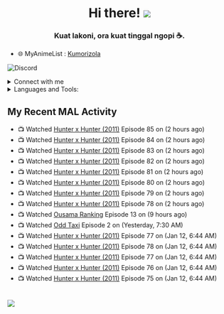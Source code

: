 <h1 align="center">Hi there! <img src="https://media.giphy.com/media/hvRJCLFzcasrR4ia7z/giphy.gif" width="25px"> </h1>
<h3 align="center">Kuat lakoni, ora kuat tinggal ngopi ☕.</h3>

- 🌐 MyAnimeList : [Kumorizola](https://myanimelist.net/animelist/Kumorizola)

![Discord](https://discord.c99.nl/widget/theme-3/761213268009943051.png)
<details>
      <summary>Connect with me</summary>
    <p align="left">
        <a href="https://www.facebook.com/kumori.hartley.1" target="blank"><img align="center"
                src="https://raw.githubusercontent.com/rahuldkjain/github-profile-readme-generator/master/src/images/icons/Social/facebook.svg"
                alt="kumori hartley" height="30" width="40" /></a>
        <a href="https://www.instagram.com/kumorizola/" target="blank"><img align="center"
                src="https://raw.githubusercontent.com/rahuldkjain/github-profile-readme-generator/master/src/images/icons/Social/instagram.svg"
                alt="kumorizola" height="30" width="40" /></a>
        <a href="https://discord.com" target="blank"><img align="center"
                src="https://raw.githubusercontent.com/rahuldkjain/github-profile-readme-generator/master/src/images/icons/Social/discord.svg"
                alt="Kumori#5882" height="30" width="40" /></a>
    </p>
</details>

<details>
    <summary align="left">Languages and Tools:</summary>
<p align="left">
      <a href="https://www.w3schools.com/css/" target="_blank">
        <img src="https://raw.githubusercontent.com/devicons/devicon/master/icons/css3/css3-original-wordmark.svg"
            alt="css3" width="40" height="40" /> </a> <a href="https://www.w3.org/html/" target="_blank"> <img
            src="https://raw.githubusercontent.com/devicons/devicon/master/icons/html5/html5-original-wordmark.svg"
            alt="html5" width="40" height="40" /> </a> <a href="https://www.java.com" target="_blank"> <img
            src="https://raw.githubusercontent.com/devicons/devicon/master/icons/java/java-original.svg" alt="java"
            width="40" height="40" /> </a> <a href="https://developer.mozilla.org/en-US/docs/Web/JavaScript"
            target="_blank"> <img
            src="https://raw.githubusercontent.com/devicons/devicon/master/icons/javascript/javascript-original.svg"
            alt="javascript" width="40" height="40" /> </a> <a href="https://nodejs.org" target="_blank"> <img
            src="https://raw.githubusercontent.com/devicons/devicon/master/icons/nodejs/nodejs-original-wordmark.svg"
            alt="nodejs" width="40" height="40" /> </a> <a href="https://www.python.org" target="_blank"> <img
            src="https://raw.githubusercontent.com/devicons/devicon/master/icons/python/python-original.svg"
            alt="python" width="40" height="40" /> </a> <a href="https://www.typescriptlang.org/" target="_blank"> <img
            src="https://raw.githubusercontent.com/devicons/devicon/master/icons/typescript/typescript-original.svg" 
            alt="typescript" width="40" height="40" /> </a> <a href="https://www.photoshop.com/en" target="_blank"> <img
            src="https://upload.wikimedia.org/wikipedia/commons/a/af/Adobe_Photoshop_CC_icon.svg" alt="photoshop" width="40" height="40"/> </a>
            <a href="https://www.adobe.com/products/premiere.html" target="_blank"> <img
            src="https://upload.wikimedia.org/wikipedia/commons/4/40/Adobe_Premiere_Pro_CC_icon.svg" alt="Premiere pro" width="40" height="40"/> </a>
            <a href="https://www.adobe.com/in/products/illustrator.html" target="_blank"> <img 
            src="https://upload.wikimedia.org/wikipedia/commons/f/fb/Adobe_Illustrator_CC_icon.svg" alt="illustrator" width="40" height="40"/> </a>
      
 </details>
 
 <h2> My Recent MAL Activity</h2>
<!-- MAL_ACTIVITY:start -->

- 📺 Watched [Hunter x Hunter (2011)](https://MyAnimeList.net/anime.php?id=11061) Episode 85 on (2 hours ago)
- 📺 Watched [Hunter x Hunter (2011)](https://MyAnimeList.net/anime.php?id=11061) Episode 84 on (2 hours ago)
- 📺 Watched [Hunter x Hunter (2011)](https://MyAnimeList.net/anime.php?id=11061) Episode 83 on (2 hours ago)
- 📺 Watched [Hunter x Hunter (2011)](https://MyAnimeList.net/anime.php?id=11061) Episode 82 on (2 hours ago)
- 📺 Watched [Hunter x Hunter (2011)](https://MyAnimeList.net/anime.php?id=11061) Episode 81 on (2 hours ago)
- 📺 Watched [Hunter x Hunter (2011)](https://MyAnimeList.net/anime.php?id=11061) Episode 80 on (2 hours ago)
- 📺 Watched [Hunter x Hunter (2011)](https://MyAnimeList.net/anime.php?id=11061) Episode 79 on (2 hours ago)
- 📺 Watched [Hunter x Hunter (2011)](https://MyAnimeList.net/anime.php?id=11061) Episode 78 on (2 hours ago)
- 📺 Watched [Ousama Ranking](https://MyAnimeList.net/anime.php?id=40834) Episode 13 on (9 hours ago)
- 📺 Watched [Odd Taxi](https://MyAnimeList.net/anime.php?id=46102) Episode 2 on (Yesterday, 7:30 AM)
- 📺 Watched [Hunter x Hunter (2011)](https://MyAnimeList.net/anime.php?id=11061) Episode 77 on (Jan 12, 6:44 AM)
- 📺 Watched [Hunter x Hunter (2011)](https://MyAnimeList.net/anime.php?id=11061) Episode 78 on (Jan 12, 6:44 AM)
- 📺 Watched [Hunter x Hunter (2011)](https://MyAnimeList.net/anime.php?id=11061) Episode 77 on (Jan 12, 6:44 AM)
- 📺 Watched [Hunter x Hunter (2011)](https://MyAnimeList.net/anime.php?id=11061) Episode 76 on (Jan 12, 6:44 AM)
- 📺 Watched [Hunter x Hunter (2011)](https://MyAnimeList.net/anime.php?id=11061) Episode 75 on (Jan 12, 6:44 AM)

<!-- MAL_ACTIVITY:end -->

  
<h2 align="left"> <img src="https://media.discordapp.net/attachments/918405470073520168/919220018355523584/ezgif.com-gif-maker_1.gif">
